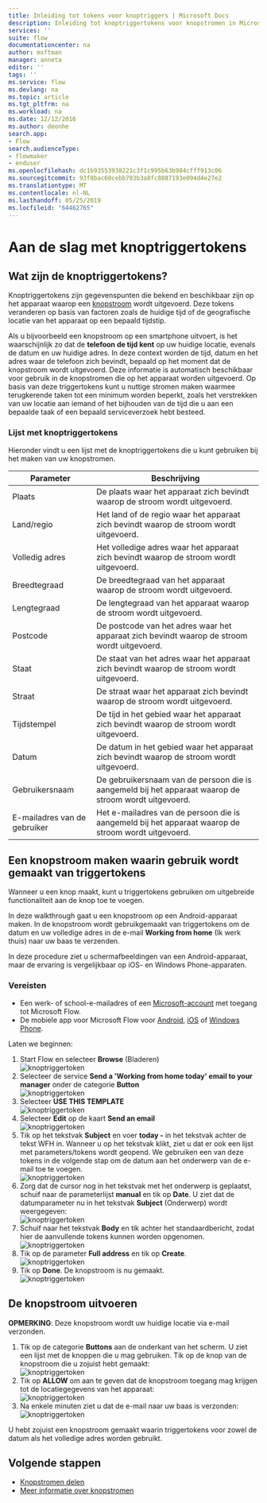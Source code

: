 ```yaml
---
title: Inleiding tot tokens voor knoptriggers | Microsoft Docs
description: Inleiding tot knoptriggertokens voor knopstromen in Microsoft.
services: ''
suite: flow
documentationcenter: na
author: msftman
manager: anneta
editor: ''
tags: ''
ms.service: flow
ms.devlang: na
ms.topic: article
ms.tgt_pltfrm: na
ms.workload: na
ms.date: 12/12/2016
ms.author: deonhe
search.app:
- Flow
search.audienceType:
- flowmaker
- enduser
ms.openlocfilehash: dc1b93553938221c3f1c995b63b984cfff913c06
ms.sourcegitcommit: 93f8bac60cebb783b3a8fc8887193e094d4e27e2
ms.translationtype: MT
ms.contentlocale: nl-NL
ms.lasthandoff: 05/25/2019
ms.locfileid: "64462765"
---
```

# <a name="get-started-with-button-trigger-tokens"></a>Aan de slag met knoptriggertokens
## <a name="what-are-button-trigger-tokens"></a>Wat zijn de knoptriggertokens?
Knoptriggertokens zijn gegevenspunten die bekend en beschikbaar zijn op het apparaat waarop een [knopstroom](introduction-to-button-flows.md) wordt uitgevoerd. Deze tokens veranderen op basis van factoren zoals de huidige tijd of de geografische locatie van het apparaat op een bepaald tijdstip.  

Als u bijvoorbeeld een knopstroom op een smartphone uitvoert, is het waarschijnlijk zo dat de **telefoon de tijd kent** op uw huidige locatie, evenals de datum en uw huidige adres. In deze context worden de tijd, datum en het adres waar de telefoon zich bevindt, bepaald op het moment dat de knopstroom wordt uitgevoerd. Deze informatie is automatisch beschikbaar voor gebruik in de knopstromen die op het apparaat worden uitgevoerd. Op basis van deze triggertokens kunt u nuttige stromen maken waarmee terugkerende taken tot een minimum worden beperkt, zoals het verstrekken van uw locatie aan iemand of het bijhouden van de tijd die u aan een bepaalde taak of een bepaald serviceverzoek hebt besteed.

### <a name="list-of-button-trigger-tokens"></a>Lijst met knoptriggertokens
Hieronder vindt u een lijst met de knoptriggertokens die u kunt gebruiken bij het maken van uw knopstromen.

| Parameter | Beschrijving |
| --- | --- |
| Plaats |De plaats waar het apparaat zich bevindt waarop de stroom wordt uitgevoerd. |
| Land/regio |Het land of de regio waar het apparaat zich bevindt waarop de stroom wordt uitgevoerd. |
| Volledig adres |Het volledige adres waar het apparaat zich bevindt waarop de stroom wordt uitgevoerd. |
| Breedtegraad |De breedtegraad van het apparaat waarop de stroom wordt uitgevoerd. |
| Lengtegraad |De lengtegraad van het apparaat waarop de stroom wordt uitgevoerd. |
| Postcode |De postcode van het adres waar het apparaat zich bevindt waarop de stroom wordt uitgevoerd. |
| Staat |De staat van het adres waar het apparaat zich bevindt waarop de stroom wordt uitgevoerd. |
| Straat |De straat waar het apparaat zich bevindt waarop de stroom wordt uitgevoerd. |
| Tijdstempel |De tijd in het gebied waar het apparaat zich bevindt waarop de stroom wordt uitgevoerd. |
| Datum |De datum in het gebied waar het apparaat zich bevindt waarop de stroom wordt uitgevoerd. |
| Gebruikersnaam |De gebruikersnaam van de persoon die is aangemeld bij het apparaat waarop de stroom wordt uitgevoerd. |
| E-mailadres van de gebruiker |Het e-mailadres van de persoon die is aangemeld bij het apparaat waarop de stroom wordt uitgevoerd. |

## <a name="create-a-button-flow-that-uses-trigger-tokens"></a>Een knopstroom maken waarin gebruik wordt gemaakt van triggertokens
Wanneer u een knop maakt, kunt u triggertokens gebruiken om uitgebreide functionaliteit aan de knop toe te voegen.

In deze walkthrough gaat u een knopstroom op een Android-apparaat maken. In de knopstroom wordt gebruikgemaakt van triggertokens om de datum en uw volledige adres in de e-mail **Working from home** (Ik werk thuis) naar uw baas te verzenden.

In deze procedure ziet u schermafbeeldingen van een Android-apparaat, maar de ervaring is vergelijkbaar op iOS- en Windows Phone-apparaten.

### <a name="prerequisites"></a>Vereisten
* Een werk- of school-e-mailadres of een [Microsoft-account](https://account.microsoft.com/about?refd=www.microsoft.com) met toegang tot Microsoft Flow.
* De mobiele app voor Microsoft Flow voor [Android](https://aka.ms/flowmobiledocsandroid), [iOS](https://aka.ms/flowmobiledocsios) of [Windows Phone](https://aka.ms/flowmobilewindows).

Laten we beginnen:

1. Start Flow en selecteer **Browse**  (Bladeren)  
   ![knoptriggertoken](./media/introduction-to-button-trigger-tokens/1.png)  
2. Selecteer de service **Send a 'Working from home today' email to your manager** onder de categorie **Button**   
   ![knoptriggertoken](./media/introduction-to-button-trigger-tokens/2.png)  
3. Selecteer **USE THIS TEMPLATE**  
   ![knoptriggertoken](./media/introduction-to-button-trigger-tokens/3.png)  
4. Selecteer **Edit** op de kaart **Send an email**  
   ![knoptriggertoken](./media/introduction-to-button-trigger-tokens/3-5.png)  
5. Tik op het tekstvak **Subject** en voer **today -** in het tekstvak achter de tekst WFH in. Wanneer u op het tekstvak klikt, ziet u dat er ook een lijst met parameters/tokens wordt geopend. We gebruiken een van deze tokens in de volgende stap om de datum aan het onderwerp van de e-mail toe te voegen.  
   ![knoptriggertoken](./media/introduction-to-button-trigger-tokens/4.png)  
6. Zorg dat de cursor nog in het tekstvak met het onderwerp is geplaatst, schuif naar de parameterlijst **manual** en tik op **Date**. U ziet dat de datumparameter nu in het tekstvak **Subject** (Onderwerp) wordt weergegeven:  
   ![knoptriggertoken](./media/introduction-to-button-trigger-tokens/6.png)  
7. Schuif naar het tekstvak **Body** en tik achter het standaardbericht, zodat hier de aanvullende tokens kunnen worden opgenomen.  
   ![knoptriggertoken](./media/introduction-to-button-trigger-tokens/7.png)  
8. Tik op de parameter **Full address** en tik op **Create**.  
   ![knoptriggertoken](./media/introduction-to-button-trigger-tokens/8.png)  
9. Tik op **Done**. De knopstroom is nu gemaakt.  
   ![knoptriggertoken](./media/introduction-to-button-trigger-tokens/9.png)  

## <a name="run-the-button-flow"></a>De knopstroom uitvoeren
**OPMERKING**: Deze knopstroom wordt uw huidige locatie via e-mail verzonden.  

1. Tik op de categorie **Buttons** aan de onderkant van het scherm. U ziet een lijst met de knoppen die u mag gebruiken. Tik op de knop van de knopstroom die u zojuist hebt gemaakt:  
   ![knoptriggertoken](./media/introduction-to-button-trigger-tokens/10.png)  
2. Tik op **ALLOW** om aan te geven dat de knopstroom toegang mag krijgen tot de locatiegegevens van het apparaat:  
   ![knoptriggertoken](./media/introduction-to-button-trigger-tokens/11.png)  
3. Na enkele minuten ziet u dat de e-mail naar uw baas is verzonden:  
   ![knoptriggertoken](./media/introduction-to-button-trigger-tokens/12.png)  

U hebt zojuist een knopstroom gemaakt waarin triggertokens voor zowel de datum als het volledige adres worden gebruikt. 

## <a name="next-steps"></a>Volgende stappen
* [Knopstromen delen](share-buttons.md)
* [Meer informatie over knopstromen](introduction-to-button-flows.md)
